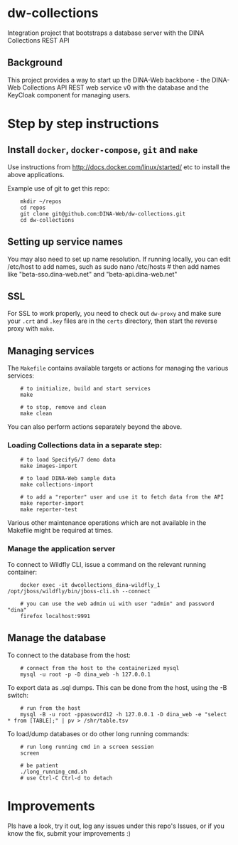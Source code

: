 # dw-collections

Integration project that bootstraps a database server with the DINA Collections REST API

## Background

This project provides a way to start up the DINA-Web backbone - the DINA-Web Collections API REST web service v0 with the database and the KeyCloak component for managing users.

# Step by step instructions

## Install `docker`, `docker-compose`, `git` and `make`

Use instructions from <http://docs.docker.com/linux/started/> etc to install the above applications.

Example use of git to get this repo:

		mkdir ~/repos
		cd repos
		git clone git@github.com:DINA-Web/dw-collections.git
		cd dw-collections

## Setting up service names

You may also need to set up name resolution. If running locally, you can edit /etc/host to add names, such as
		sudo nano /etc/hosts
		# then add names like "beta-sso.dina-web.net" and "beta-api.dina-web.net"

## SSL

For SSL to work properly, you need to check out `dw-proxy` and make sure your `.crt` and `.key` files are in the `certs` directory, then start the reverse proxy with `make`.

## Managing services

The `Makefile` contains available targets or actions for managing the various services:

		# to initialize, build and start services		
		make 
		
		# to stop, remove and clean
		make clean

You can also perform actions separately beyond the above.

### Loading Collections data in a separate step:

		# to load Specify6/7 demo data
		make images-import

		# to load DINA-Web sample data
		make collections-import

		# to add a "reporter" user and use it to fetch data from the API
		make reporter-import
		make reporter-test

Various other maintenance operations which are not available in the Makefile might be required at times.

### Manage the application server
	
To connect to Wildfly CLI, issue a command on the relevant running container:
	
		docker exec -it dwcollections_dina-wildfly_1 /opt/jboss/wildfly/bin/jboss-cli.sh --connect

		# you can use the web admin ui with user "admin" and password "dina"
		firefox localhost:9991

## Manage the database

To connect to the database from the host:
	
		# connect from the host to the containerized mysql
		mysql -u root -p -D dina_web -h 127.0.0.1
  	
To export data as .sql dumps. This can be done from the host, using the -B switch:

		# run from the host
	  	mysql -B -u root -ppassword12 -h 127.0.0.1 -D dina_web -e "select * from [TABLE];" | pv > /shr/table.tsv

To load/dump databases or do other long running commands:

	  	# run long running cmd in a screen session
	  	screen
  	
	  	# be patient
	  	./long_running_cmd.sh
	  	# use Ctrl-C Ctrl-d to detach


# Improvements

Pls have a look, try it out, log any issues under this repo's Issues, or if you know the fix, submit your improvements :) 



